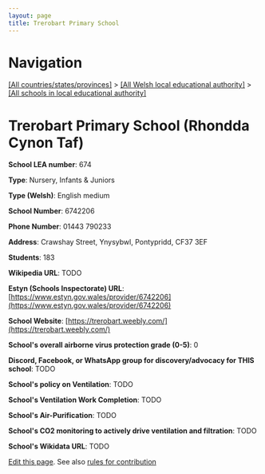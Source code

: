 ```yaml
---
layout: page
title: Trerobart Primary School
---
```

# Navigation

[[All countries/states/provinces]](../../..) > [[All Welsh local educational authority]](../..) > [[All schools in local educational authority]](..)

# Trerobart Primary School (Rhondda Cynon Taf)

**School LEA number**: 674

**Type**: Nursery, Infants & Juniors

**Type (Welsh)**: English medium

**School Number**: 6742206

**Phone Number**: 01443 790233

**Address**: Crawshay Street, Ynysybwl, Pontypridd, CF37 3EF

**Students**: 183

**Wikipedia URL**: TODO

**Estyn (Schools Inspectorate) URL**: [https://www.estyn.gov.wales/provider/6742206](https://www.estyn.gov.wales/provider/6742206)

**School Website**: [https://trerobart.weebly.com/](https://trerobart.weebly.com/)

**School's overall airborne virus protection grade (0-5)**: 0

**Discord, Facebook, or WhatsApp group for discovery/advocacy for THIS school**: TODO

**School's policy on Ventilation**: TODO

**School's Ventilation Work Completion**: TODO

**School's Air-Purification**: TODO

**School's CO2 monitoring to actively drive ventilation and filtration**: TODO

**School's Wikidata URL**: TODO




[Edit this page](https://github.com/ventilate-schools/Wales/edit/prif/./Rhondda_Cynon_Taf/Trerobart_Primary_School.md). See also [rules for contribution](../../../contribution-rules/)